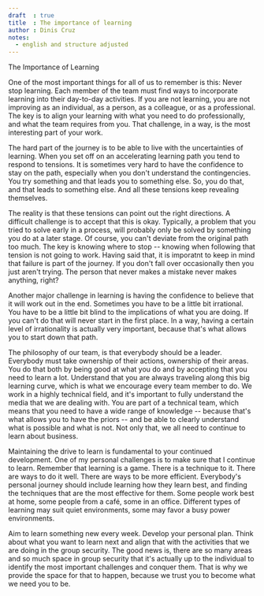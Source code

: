 ```yaml
---
draft  : true
title  : The importance of learning
author : Dinis Cruz
notes:
  - english and structure adjusted
---
```


The Importance of Learning

One of the most important things for all of us to remember is this: Never stop learning. Each member of the team must find ways to incorporate learning into their day-to-day activities. If you are not learning, you are not improving as an individual, as a person, as a colleague, or as a professional. The key is to align your learning with what you need to do professionally, and what the team requires from you. That challenge, in a way, is the most interesting part of your work. 

The hard part of the journey is to be able to live with the uncertainties of learning. When you set off on an accelerating learning path you tend to respond to tensions. It is sometimes very hard to have the confidence to stay on the path, especially when you don't understand the contingencies. You try something and that leads you to something else. So, you do that, and that leads to something else. And all these tensions keep revealing themselves. 

The reality is that these tensions can point out the right directions. A difficult challenge is to accept that this is okay. Typically, a problem that you tried to solve early in a process, will probably only be solved by something you do at a later stage. Of course, you can't deviate from the original path too much. The key is knowing where to stop -- knowing when following that tension is not going to work. Having said that, it is imporatnt to keep in mind that failure is part of the journey. If you don't fall over occasionally then you just aren't trying. The person that never makes a mistake never makes anything, right? 

Another major challenge in learning is having the confidence to believe that it will work out in the end. Sometimes you have to be a little bit irrational. You have to be a little bit blind to the implications of what you are doing. If you can't do that will never start in the first place. In a way, having a certain level of irrationality is actually very important, because that's what allows you to start down that path.

The philosophy of our team, is that everybody should be a leader. Everybody must take ownership of their actions, ownership of their areas. You do that both by being good at what you do and by accepting that you need to learn a lot. Understand that you are always traveling along this big learning curve, which is what we encourage every team member to do. We work in a highly technical field, and it's important to fully understand the media that we are dealing with. You are part of a technical team, which means that you need to have a wide range of knowledge -- because that's what allows you to have the priors -- and be able to clearly understand what is possible and what is not. Not only that, we all need to continue to learn about business.

Maintaining the drive to learn is fundamental to your continued development. One of my personal challenges is to make sure that I continue to learn. Remember that learning is a game. There is a technique to it. There are ways to do it well. There are ways to be more efficient. Everybody's personal journey should include learning how they learn best, and finding the techniques that are the most effective for them. Some people work best at home, some people from a café, some in an office. Different types of learning may suit quiet environments, some may favor a busy power environments. 

Aim to learn something new every week. Develop your personal plan. Think about what you want to learn next and align that with the activities that we are doing in the group security. The good news is, there are so many areas and so much space in group security that it's actually up to the individual to identify the most important challenges and conquer them. That is why we provide the space for that to happen, because we trust you to become what we need you to be.

